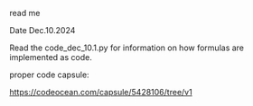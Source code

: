 read me

Date Dec.10.2024  

Read the code_dec_10.1.py for information on how formulas are implemented as code. 

proper code capsule: 

https://codeocean.com/capsule/5428106/tree/v1 

